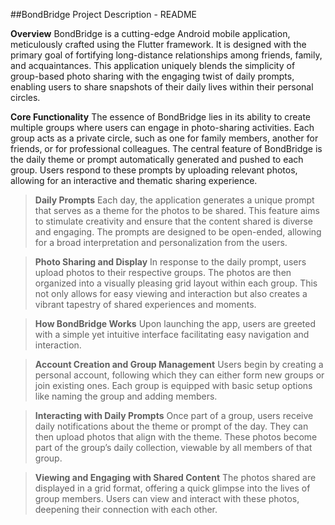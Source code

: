 
##BondBridge Project Description - README

**Overview**
BondBridge is a cutting-edge Android mobile application, meticulously crafted using the Flutter framework. It is designed with the primary goal of fortifying long-distance relationships among friends, family, and acquaintances. This application uniquely blends the simplicity of group-based photo sharing with the engaging twist of daily prompts, enabling users to share snapshots of their daily lives within their personal circles.

**Core Functionality**
The essence of BondBridge lies in its ability to create multiple groups where users can engage in photo-sharing activities. Each group acts as a private circle, such as one for family members, another for friends, or for professional colleagues. The central feature of BondBridge is the daily theme or prompt automatically generated and pushed to each group. Users respond to these prompts by uploading relevant photos, allowing for an interactive and thematic sharing experience.

> **Daily Prompts**
Each day, the application generates a unique prompt that serves as a theme for the photos to be shared. This feature aims to stimulate creativity and ensure that the content shared is diverse and engaging. The prompts are designed to be open-ended, allowing for a broad interpretation and personalization from the users.

> **Photo Sharing and Display**
In response to the daily prompt, users upload photos to their respective groups. The photos are then organized into a visually pleasing grid layout within each group. This not only allows for easy viewing and interaction but also creates a vibrant tapestry of shared experiences and moments.

> **How BondBridge Works**
Upon launching the app, users are greeted with a simple yet intuitive interface facilitating easy navigation and interaction.

> **Account Creation and Group Management** 
Users begin by creating a personal account, following which they can either form new groups or join existing ones. Each group is equipped with basic setup options like naming the group and adding members.

> **Interacting with Daily Prompts**
Once part of a group, users receive daily notifications about the theme or prompt of the day. They can then upload photos that align with the theme. These photos become part of the group’s daily collection, viewable by all members of that group.

> **Viewing and Engaging with Shared Content**
The photos shared are displayed in a grid format, offering a quick glimpse into the lives of group members. Users can view and interact with these photos, deepening their connection with each other.
